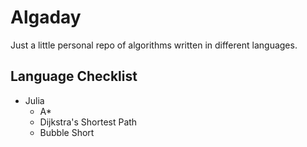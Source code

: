 # Algaday

Just a little personal repo of algorithms written in different languages.

## Language Checklist

- Julia
  - A\*
  - Dijkstra's Shortest Path
  - Bubble Short

